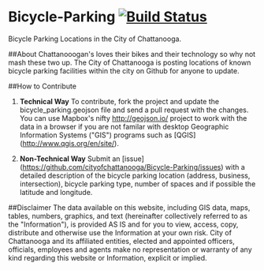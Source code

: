 # Bicycle-Parking [![Build Status](https://travis-ci.org/cityofchattanooga/Bicycle-Parking.png)](https://travis-ci.org/cityofchattanooga/Bicycle-Parking)

Bicycle Parking Locations in the City of Chattanooga. 

##About
Chattanooogan's loves their bikes and their technology so why not mash these two up. The City of Chattanooga is posting locations of known bicycle parking facilities within the city on Github for anyone to update. 

##How to Contribute
1.  **Technical Way** To contribute, fork the project and update the bicycle_parking.geojson file and send a pull request with the changes. You can use Mapbox's nifty http://geojson.io/ project to work with the data in a browser if you are not familar with desktop Geographic Information Systems ("GIS") programs such as [QGIS] (http://www.qgis.org/en/site/). 

2.  **Non-Technical Way** Submit an [issue] (https://github.com/cityofchattanooga/Bicycle-Parking/issues) with a detailed description of the bicycle parking location (address, business, intersection), bicycle parking type, number of spaces and if possible the latitude and longitude.

##Disclaimer 
The data available on this website, including GIS data, maps, tables, numbers, graphics, and text (hereinafter collectively referred to as the "Information"), is provided AS IS and for you to view, access, copy, distribute and otherwise use the Information at your own risk. City of Chattanooga and its affiliated entities, elected and appointed officers, officials, employees and agents make no representation or warranty of any kind regarding this website or Information, explicit or implied.
